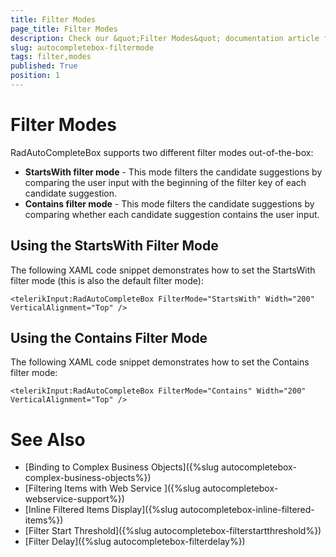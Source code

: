```yaml
---
title: Filter Modes
page_title: Filter Modes
description: Check our &quot;Filter Modes&quot; documentation article for RadAutoCompleteBox for UWP control.
slug: autocompletebox-filtermode
tags: filter,modes
published: True
position: 1
---
```


# Filter Modes

RadAutoCompleteBox supports two different filter modes out-of-the-box:
        

* **StartsWith filter mode** - This mode filters the candidate suggestions by comparing the user input with the beginning of the filter key of each candidate suggestion.
* **Contains filter mode** - This mode filters the candidate suggestions by comparing whether each candidate suggestion contains the user input.

## Using the StartsWith Filter Mode

The following XAML code snippet demonstrates how to set the StartsWith filter mode (this is also the default filter mode):

	<telerikInput:RadAutoCompleteBox FilterMode="StartsWith" Width="200" VerticalAlignment="Top" />

## Using the Contains Filter Mode

The following XAML code snippet demonstrates how to set the Contains filter mode:

	<telerikInput:RadAutoCompleteBox FilterMode="Contains" Width="200" VerticalAlignment="Top" />

# See Also

 * [Binding to Complex Business Objects]({%slug autocompletebox-complex-business-objects%})
 * [Filtering Items with Web Service ]({%slug autocompletebox-webservice-support%})
 * [Inline Filtered Items Display]({%slug autocompletebox-inline-filtered-items%})
 * [Filter Start Threshold]({%slug autocompletebox-filterstartthreshold%})
 * [Filter Delay]({%slug autocompletebox-filterdelay%})
